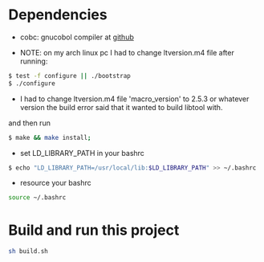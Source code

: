 # Dependencies
- cobc: gnucobol compiler at [github](https://github.com/OCamlPro/gnucobol)

- NOTE: on my arch linux pc I had to change ltversion.m4 file
after running:

```sh
$ test -f configure || ./bootstrap 
$ ./configure
```
	
- I had to change ltversion.m4 file 'macro_version' to 2.5.3
or whatever version the build error said that it wanted to build libtool with.

and then run
```sh
$ make && make install;
```

- set LD_LIBRARY_PATH in your bashrc
```sh
$ echo "LD_LIBRARY_PATH=/usr/local/lib:$LD_LIBRARY_PATH" >> ~/.bashrc
```

- resource your bashrc
```sh
source ~/.bashrc
```

# Build and run this project
```sh
sh build.sh
```
